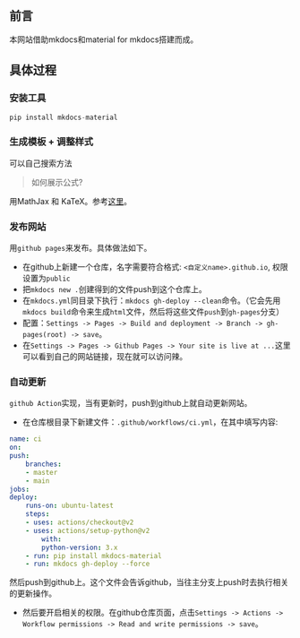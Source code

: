 ## 前言
本网站借助mkdocs和material for mkdocs搭建而成。

## 具体过程
### 安装工具
```c
pip install mkdocs-material
```
### 生成模板 + 调整样式
可以自己搜索方法

> 如何展示公式?

用MathJax 和 KaTeX。参考<a href="https://squidfunk.github.io/mkdocs-material/reference/math/?h=mathjax#katex-docsjavascriptskatexjs">这里</a>。

### 发布网站
用`github pages`来发布。具体做法如下。

- 在github上新建一个仓库，名字需要符合格式: `<自定义name>.github.io`, 权限设置为`public`
- 把`mkdocs new .`创建得到的文件push到这个仓库上。
- 在`mkdocs.yml`同目录下执行：`mkdocs gh-deploy --clean`命令。（它会先用`mkdocs build`命令来生成`html`文件，然后将这些文件`push`到`gh-pages`分支）
- 配置：`Settings -> Pages -> Build and deployment -> Branch -> gh-pages(root) -> save`。
- 在`Settings -> Pages -> Github Pages -> Your site is live at ...`这里可以看到自己的网站链接，现在就可以访问辣。

### 自动更新
`github Action`实现，当有更新时，push到github上就自动更新网站。

- 在仓库根目录下新建文件：`.github/workflows/ci.yml`，在其中填写内容:

```yml
name: ci
on:
push:
    branches:
    - master
    - main
jobs:
deploy:
    runs-on: ubuntu-latest
    steps:
    - uses: actions/checkout@v2
    - uses: actions/setup-python@v2
        with:
        python-version: 3.x
    - run: pip install mkdocs-material
    - run: mkdocs gh-deploy --force
```

然后push到github上。这个文件会告诉github，当往主分支上push时去执行相关的更新操作。

- 然后要开启相关的权限。在github仓库页面，点击`Settings -> Actions -> Workflow permissions -> Read and write permissions -> save`。

